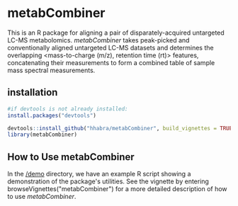# metabCombiner

This is an R package for aligning a pair of disparately-acquired untargeted LC-MS metabolomics. *metabCombiner* takes peak-picked and conventionally aligned untargeted LC-MS datasets and determines the overlapping <mass-to-charge (m/z), retention time (rt)>  features, concatenating their measurements to form a combined table of sample mass spectral measurements.

## installation

```r
#if devtools is not already installed:
install.packages("devtools")

devtools::install_github("hhabra/metabCombiner", build_vignettes = TRUE)
library(metabCombiner)
```

## How to Use metabCombiner

In the [/demo](/demo/) directory, we have an example R script showing a demonstration of the package's utilities. See the vignette by entering browseVignettes("metabCombiner") for a more detailed description of how to use *metabCombiner*.







